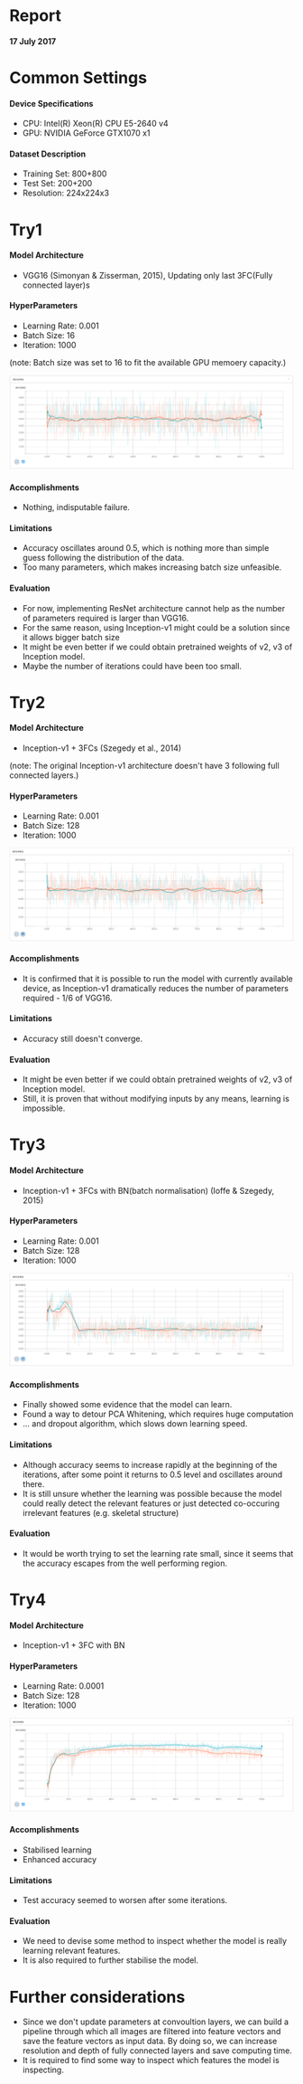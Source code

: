 # Report
#### 17 July 2017

# Common Settings
#### Device Specifications
* CPU: Intel(R) Xeon(R) CPU E5-2640 v4
* GPU: NVIDIA GeForce GTX1070 x1

#### Dataset Description
* Training Set: 800+800
* Test Set:     200+200
* Resolution:   224x224x3

# Try1
#### Model Architecture
* VGG16 (Simonyan & Zisserman, 2015), Updating only last 3FC(Fully connected layer)s

#### HyperParameters
* Learning Rate: 0.001
* Batch Size:    16
* Iteration:     1000

(note: Batch size was set to 16 to fit the available GPU memoery capacity.)<br/>

![Perfomance Report for Try1](./img/report20170717_try1.png)

#### Accomplishments
* Nothing, indisputable failure.

#### Limitations
* Accuracy oscillates around 0.5, which is nothing more than simple guess following the distribution of the data.
* Too many parameters, which makes increasing batch size unfeasible.

#### Evaluation
* For now, implementing ResNet architecture cannot help as the number of parameters required is larger than VGG16.
* For the same reason, using Inception-v1 might could be a solution since it allows bigger batch size
* It might be even better if we could obtain pretrained weights of v2, v3 of Inception model.
* Maybe the number of iterations could have been too small.

# Try2
#### Model Architecture
* Inception-v1 + 3FCs (Szegedy et al., 2014)

(note: The original Inception-v1 architecture doesn't have 3 following full connected layers.)<br/>
#### HyperParameters
* Learning Rate: 0.001	
* Batch Size:    128	
* Iteration:     1000

![Perfomance Report for Try2](./img/report20170717_try2.png)

#### Accomplishments
* It is confirmed that it is possible to run the model with currently available device, as Inception-v1 dramatically reduces the number of parameters required - 1/6 of VGG16.

#### Limitations
* Accuracy still doesn't converge.

#### Evaluation
* It might be even better if we could obtain pretrained weights of v2, v3 of Inception model.
* Still, it is proven that without modifying inputs by any means, learning is impossible.

# Try3
#### Model Architecture
* Inception-v1 + 3FCs with BN(batch normalisation) (Ioffe & Szegedy, 2015)

#### HyperParameters
* Learning Rate: 0.001	
* Batch Size:    128	
* Iteration:     1000

![Perfomance Report for Try3](./img/report20170717_try3.png)

#### Accomplishments
* Finally showed some evidence that the model can learn.
* Found a way to detour PCA Whitening, which requires huge computation
* ... and dropout algorithm, which slows down learning speed.

#### Limitations
* Although accuracy seems to increase rapidly at the beginning of the iterations, after some point it returns to 0.5 level and oscillates around there.
* It is still unsure whether the learning was possible because the model could really detect the relevant features or just detected co-occuring irrelevant features (e.g. skeletal structure)

#### Evaluation
* It would be worth trying to set the learning rate small, since it seems that the accuracy escapes from the well performing region.


# Try4
#### Model Architecture
* Inception-v1 + 3FC with BN

#### HyperParameters
* Learning Rate: 0.0001
* Batch Size:    128
* Iteration:     1000

![Perfomance Report for Try4](./img/report20170717_try4.png)

#### Accomplishments
* Stabilised learning
* Enhanced accuracy

#### Limitations
* Test accuracy seemed to worsen after some iterations.

#### Evaluation
* We need to devise some method to inspect whether the model is really learning relevant features.
* It is also required to further stabilise the model.


# Further considerations
* Since we don't update parameters at convoultion layers, we can build a pipeline through which all images are filtered into feature vectors and save the feature vectors as input data. By doing so, we can increase resolution and depth of fully connected layers and save computing time.
* It is required to find some way to inspect which features the model is inspecting.